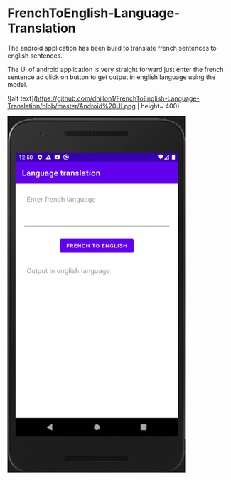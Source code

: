 # FrenchToEnglish-Language-Translation

The android application has been build to translate french sentences to english sentences.

The UI of android application is very straight forward just enter the french sentence ad click on button to get output in english language using the model.

![alt text](https://github.com/dhillon1/FrenchToEnglish-Language-Translation/blob/master/Android%20UI.png | height= 400)

<a href="url"><img src="https://github.com/dhillon1/FrenchToEnglish-Language-Translation/blob/master/Android%20UI.png" align="left" height="800" width="400" ></a>
